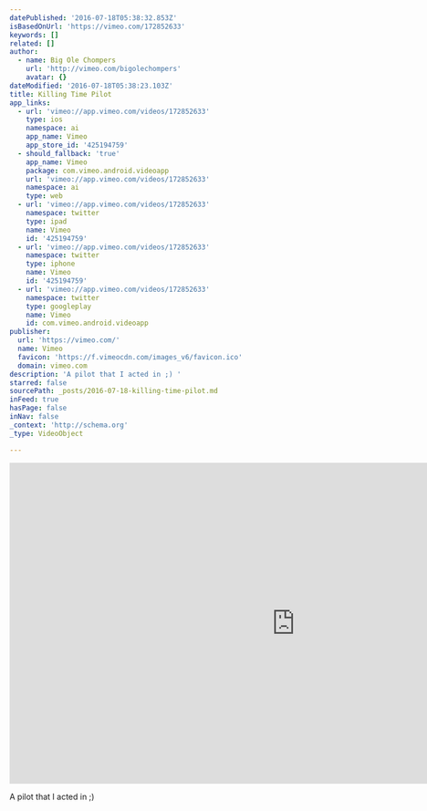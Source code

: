 ```yaml
---
datePublished: '2016-07-18T05:38:32.853Z'
isBasedOnUrl: 'https://vimeo.com/172852633'
keywords: []
related: []
author:
  - name: Big Ole Chompers
    url: 'http://vimeo.com/bigolechompers'
    avatar: {}
dateModified: '2016-07-18T05:38:23.103Z'
title: Killing Time Pilot
app_links:
  - url: 'vimeo://app.vimeo.com/videos/172852633'
    type: ios
    namespace: ai
    app_name: Vimeo
    app_store_id: '425194759'
  - should_fallback: 'true'
    app_name: Vimeo
    package: com.vimeo.android.videoapp
    url: 'vimeo://app.vimeo.com/videos/172852633'
    namespace: ai
    type: web
  - url: 'vimeo://app.vimeo.com/videos/172852633'
    namespace: twitter
    type: ipad
    name: Vimeo
    id: '425194759'
  - url: 'vimeo://app.vimeo.com/videos/172852633'
    namespace: twitter
    type: iphone
    name: Vimeo
    id: '425194759'
  - url: 'vimeo://app.vimeo.com/videos/172852633'
    namespace: twitter
    type: googleplay
    name: Vimeo
    id: com.vimeo.android.videoapp
publisher:
  url: 'https://vimeo.com/'
  name: Vimeo
  favicon: 'https://f.vimeocdn.com/images_v6/favicon.ico'
  domain: vimeo.com
description: 'A pilot that I acted in ;) '
starred: false
sourcePath: _posts/2016-07-18-killing-time-pilot.md
inFeed: true
hasPage: false
inNav: false
_context: 'http://schema.org'
_type: VideoObject

---
```

<iframe src="https://cdn.embedly.com/widgets/media.html?src=https%3A%2F%2Fplayer.vimeo.com%2Fvideo%2F172852633&amp;url=https%3A%2F%2Fvimeo.com%2F172852633&amp;image=http%3A%2F%2Fi.vimeocdn.com%2Fvideo%2F578835317_1280.jpg&amp;key=b7d04c9b404c499eba89ee7072e1c4f7&amp;type=text%2Fhtml&amp;schema=vimeo" width="1000" height="563" scrolling="no" frameborder="0" allowfullscreen="" style=""></iframe>

A pilot that I acted in ;)